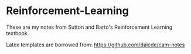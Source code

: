 # Reinforcement-Learning

These are my notes from Sutton and Barto's Reinforcement Learning textbook.

Latex templates are borrowed from: https://github.com/dalcde/cam-notes